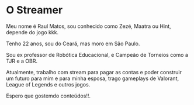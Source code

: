 <!DOCTYPE html>
<html lang="pt-BR">
<head>
</head>
<body>
    <h1>O Streamer</h1>
    <p>Meu nome é Raul Matos, sou conhecido como Zezé, Maatra ou Hint, depende do jogo kkk.</p>
    <p>Tenho 22 anos, sou do Ceará, mas moro em São Paulo.</p>
    <p>Sou ex professor de Robótica Educacional, e Campeão de Torneios como a TJR e a OBR.</p>
    <p>Atualmente, trabalho com stream para pagar as contas e poder construir um futuro para mim e para minha esposa, trago gameplays de Valorant, League of Legends e outros jogos.</p>
    <p>Espero que gostemdo conteúdos!!.</p>
</body>
</html>
